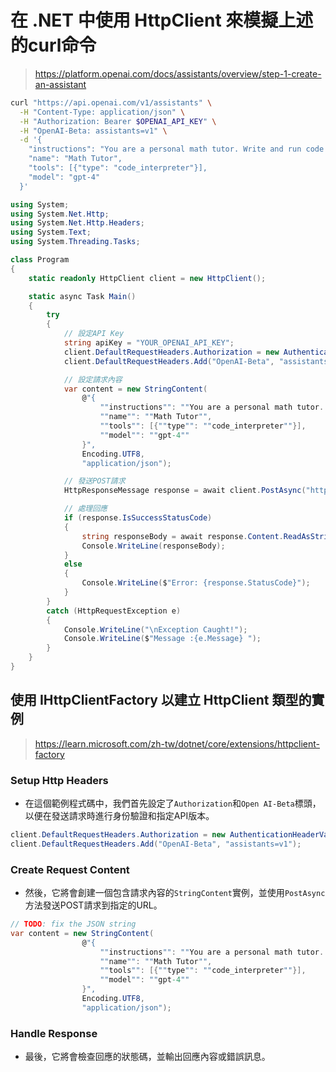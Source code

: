 # 在 .NET 中使用 HttpClient 來模擬上述的curl命令

> https://platform.openai.com/docs/assistants/overview/step-1-create-an-assistant

```bash
curl "https://api.openai.com/v1/assistants" \
  -H "Content-Type: application/json" \
  -H "Authorization: Bearer $OPENAI_API_KEY" \
  -H "OpenAI-Beta: assistants=v1" \
  -d '{
    "instructions": "You are a personal math tutor. Write and run code to answer math questions.",
    "name": "Math Tutor",
    "tools": [{"type": "code_interpreter"}],
    "model": "gpt-4"
  }'
```

```csharp
using System;
using System.Net.Http;
using System.Net.Http.Headers;
using System.Text;
using System.Threading.Tasks;

class Program
{
    static readonly HttpClient client = new HttpClient();

    static async Task Main()
    {
        try
        {
            // 設定API Key
            string apiKey = "YOUR_OPENAI_API_KEY";
            client.DefaultRequestHeaders.Authorization = new AuthenticationHeaderValue("Bearer", apiKey);
            client.DefaultRequestHeaders.Add("OpenAI-Beta", "assistants=v1");

            // 設定請求內容
            var content = new StringContent(
                @"{
                    ""instructions"": ""You are a personal math tutor. Write and run code to answer math questions."",
                    ""name"": ""Math Tutor"",
                    ""tools"": [{""type"": ""code_interpreter""}],
                    ""model"": ""gpt-4""
                }",
                Encoding.UTF8,
                "application/json");

            // 發送POST請求
            HttpResponseMessage response = await client.PostAsync("https://api.openai.com/v1/assistants", content);

            // 處理回應
            if (response.IsSuccessStatusCode)
            {
                string responseBody = await response.Content.ReadAsStringAsync();
                Console.WriteLine(responseBody);
            }
            else
            {
                Console.WriteLine($"Error: {response.StatusCode}");
            }
        }
        catch (HttpRequestException e)
        {
            Console.WriteLine("\nException Caught!");
            Console.WriteLine($"Message :{e.Message} ");
        }
    }
}
```

## 使用 IHttpClientFactory 以建立 HttpClient 類型的實例

> https://learn.microsoft.com/zh-tw/dotnet/core/extensions/httpclient-factory

### Setup Http Headers

- 在這個範例程式碼中，我們首先設定了`Authorization`和`Open AI-Beta`標頭，以便在發送請求時進行身份驗證和指定API版本。

```csharp
client.DefaultRequestHeaders.Authorization = new AuthenticationHeaderValue("Bearer", apiKey);
client.DefaultRequestHeaders.Add("OpenAI-Beta", "assistants=v1");
```

### Create Request Content

- 然後，它將會創建一個包含請求內容的`StringContent`實例，並使用`PostAsync`方法發送POST請求到指定的URL。

```csharp
// TODO: fix the JSON string
var content = new StringContent(
                @"{
                    ""instructions"": ""You are a personal math tutor. Write and run code to answer math questions."",
                    ""name"": ""Math Tutor"",
                    ""tools"": [{""type"": ""code_interpreter""}],
                    ""model"": ""gpt-4""
                }",
                Encoding.UTF8,
                "application/json");
```

### Handle Response

- 最後，它將會檢查回應的狀態碼，並輸出回應內容或錯誤訊息。
